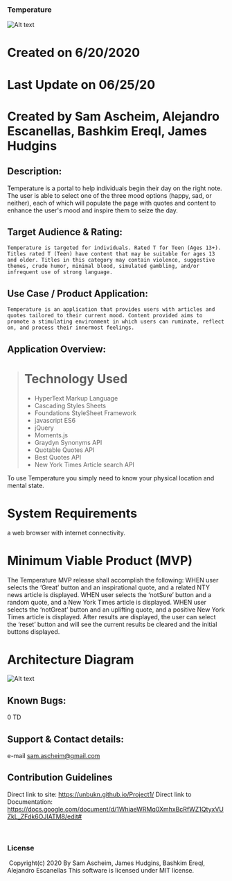 ### Temperature
![Alt text](.Assets/LogoMakr_9JmX12.png?raw=true "Design")

# Created on 6/20/2020
# Last Update on 06/25/20
# Created by Sam Ascheim, Alejandro Escanellas, Bashkim Ereql, James Hudgins 

## Description:
Temperature is a portal to help individuals begin their day on the right note. The user is able to select one of the three mood options (happy, sad, or neither), each of which will populate the page with quotes and content to enhance the user's mood and inspire them to seize the day.

## Target Audience & Rating:
    Temperature is targeted for individuals. Rated T for Teen (Ages 13+). Titles rated T (Teen) have content that may be suitable for ages 13 and older. Titles in this category may contain violence, suggestive themes, crude humor, minimal blood, simulated gambling, and/or infrequent use of strong language.

## Use Case / Product Application:
    Temperature is an application that provides users with articles and quotes tailored to their current mood. Content provided aims to promote a stimulating environment in which users can ruminate, reflect on, and process their innermost feelings.

## Application Overview:
> # Technology Used
> - HyperText Markup Language
> - Cascading Styles Sheets
> - Foundations StyleSheet Framework
> - javascript ES6
> - jQuery
> - Moments.js
> - Graydyn Synonyms API 
> - Quotable Quotes API
> - Best Quotes API
> - New York Times Article search API

To use Temperature you simply need to know your physical location and mental state.

# System Requirements
a web browser with internet connectivity.

# Minimum Viable Product (MVP)
The Temperature MVP release shall accomplish the following:
WHEN user selects the ‘Great’ button and an inspirational quote, and a related NTY news article is displayed.
WHEN user selects the ‘notSure’ button and a random quote, and a New York Times article is displayed.
WHEN user selects the ‘notGreat’ button and an uplifting quote, and a positive New York Times article is displayed.
After results are displayed, the user can select the ‘reset’ button and will see the current results be cleared and the initial buttons displayed.


# Architecture Diagram
![Alt text](.Assets/arch.png?raw=true "Design")

## Known Bugs:
0 TD

## Support & Contact details:

e-mail sam.ascheim@gmail.com



## Contribution Guidelines 
Direct link to site: https://unbukn.github.io/Project1/
Direct link to Documentation: https://docs.google.com/document/d/1WhiaeWRMq0XmhxBcRfWZ1QtyxVUZkL_ZFdk6OJIATM8/edit#

​
### License
​
Copyright(c) 2020 By Sam Ascheim, James Hudgins, Bashkim Ereql, Alejandro Escanellas
This software is licensed under MIT license.
